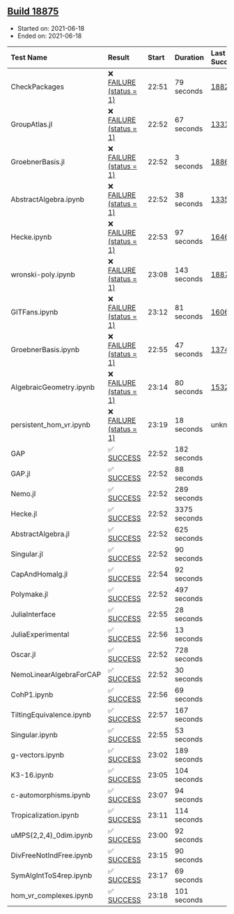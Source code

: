 ## [Build 18875](https://oscarci.mathematik.uni-kl.de/job/oscar/18875/)

* Started on: 2021-06-18
* Ended on: 2021-06-18

| Test Name    | Result | Start | Duration | Last Success | First Failure |
|:-------------|:-------|:------|:---------|:-------------|:--------------|
| CheckPackages | ❌ [FAILURE (status = 1)](https://oscarci.mathematik.uni-kl.de/job/oscar/18875/artifact/logs/build-18875/CheckPackages.log) | 22:51 | 79 seconds | [18822](https://oscarci.mathematik.uni-kl.de/job/oscar/18822/) | [18823](https://oscarci.mathematik.uni-kl.de/job/oscar/18823/) |
| GroupAtlas.jl | ❌ [FAILURE (status = 1)](https://oscarci.mathematik.uni-kl.de/job/oscar/18875/artifact/logs/build-18875/GroupAtlas.jl.log) | 22:52 | 67 seconds | [13311](https://oscarci.mathematik.uni-kl.de/job/oscar/13311/) | [13312](https://oscarci.mathematik.uni-kl.de/job/oscar/13312/) |
| GroebnerBasis.jl | ❌ [FAILURE (status = 1)](https://oscarci.mathematik.uni-kl.de/job/oscar/18875/artifact/logs/build-18875/GroebnerBasis.jl.log) | 22:52 | 3 seconds | [18864](https://oscarci.mathematik.uni-kl.de/job/oscar/18864/) | [18865](https://oscarci.mathematik.uni-kl.de/job/oscar/18865/) |
| AbstractAlgebra.ipynb | ❌ [FAILURE (status = 1)](https://oscarci.mathematik.uni-kl.de/job/oscar/18875/artifact/logs/build-18875/AbstractAlgebra.ipynb.log) | 22:52 | 38 seconds | [13355](https://oscarci.mathematik.uni-kl.de/job/oscar/13355/) | [13356](https://oscarci.mathematik.uni-kl.de/job/oscar/13356/) |
| Hecke.ipynb | ❌ [FAILURE (status = 1)](https://oscarci.mathematik.uni-kl.de/job/oscar/18875/artifact/logs/build-18875/Hecke.ipynb.log) | 22:53 | 97 seconds | [16463](https://oscarci.mathematik.uni-kl.de/job/oscar/16463/) | [16464](https://oscarci.mathematik.uni-kl.de/job/oscar/16464/) |
| wronski-poly.ipynb | ❌ [FAILURE (status = 1)](https://oscarci.mathematik.uni-kl.de/job/oscar/18875/artifact/logs/build-18875/wronski-poly.ipynb.log) | 23:08 | 143 seconds | [18873](https://oscarci.mathematik.uni-kl.de/job/oscar/18873/) | [18874](https://oscarci.mathematik.uni-kl.de/job/oscar/18874/) |
| GITFans.ipynb | ❌ [FAILURE (status = 1)](https://oscarci.mathematik.uni-kl.de/job/oscar/18875/artifact/logs/build-18875/GITFans.ipynb.log) | 23:12 | 81 seconds | [16068](https://oscarci.mathematik.uni-kl.de/job/oscar/16068/) | [16069](https://oscarci.mathematik.uni-kl.de/job/oscar/16069/) |
| GroebnerBasis.ipynb | ❌ [FAILURE (status = 1)](https://oscarci.mathematik.uni-kl.de/job/oscar/18875/artifact/logs/build-18875/GroebnerBasis.ipynb.log) | 22:55 | 47 seconds | [13748](https://oscarci.mathematik.uni-kl.de/job/oscar/13748/) | [13749](https://oscarci.mathematik.uni-kl.de/job/oscar/13749/) |
| AlgebraicGeometry.ipynb | ❌ [FAILURE (status = 1)](https://oscarci.mathematik.uni-kl.de/job/oscar/18875/artifact/logs/build-18875/AlgebraicGeometry.ipynb.log) | 23:14 | 80 seconds | [15322](https://oscarci.mathematik.uni-kl.de/job/oscar/15322/) | [15323](https://oscarci.mathematik.uni-kl.de/job/oscar/15323/) |
| persistent_hom_vr.ipynb | ❌ [FAILURE (status = 1)](https://oscarci.mathematik.uni-kl.de/job/oscar/18875/artifact/logs/build-18875/persistent_hom_vr.ipynb.log) | 23:19 | 18 seconds | unknown | unknown |
| GAP | ✅ [SUCCESS](https://oscarci.mathematik.uni-kl.de/job/oscar/18875/artifact/logs/build-18875/GAP.log) | 22:52 | 182 seconds |  |  |
| GAP.jl | ✅ [SUCCESS](https://oscarci.mathematik.uni-kl.de/job/oscar/18875/artifact/logs/build-18875/GAP.jl.log) | 22:52 | 88 seconds |  |  |
| Nemo.jl | ✅ [SUCCESS](https://oscarci.mathematik.uni-kl.de/job/oscar/18875/artifact/logs/build-18875/Nemo.jl.log) | 22:52 | 289 seconds |  |  |
| Hecke.jl | ✅ [SUCCESS](https://oscarci.mathematik.uni-kl.de/job/oscar/18875/artifact/logs/build-18875/Hecke.jl.log) | 22:52 | 3375 seconds |  |  |
| AbstractAlgebra.jl | ✅ [SUCCESS](https://oscarci.mathematik.uni-kl.de/job/oscar/18875/artifact/logs/build-18875/AbstractAlgebra.jl.log) | 22:52 | 625 seconds |  |  |
| Singular.jl | ✅ [SUCCESS](https://oscarci.mathematik.uni-kl.de/job/oscar/18875/artifact/logs/build-18875/Singular.jl.log) | 22:52 | 90 seconds |  |  |
| CapAndHomalg.jl | ✅ [SUCCESS](https://oscarci.mathematik.uni-kl.de/job/oscar/18875/artifact/logs/build-18875/CapAndHomalg.jl.log) | 22:54 | 92 seconds |  |  |
| Polymake.jl | ✅ [SUCCESS](https://oscarci.mathematik.uni-kl.de/job/oscar/18875/artifact/logs/build-18875/Polymake.jl.log) | 22:52 | 497 seconds |  |  |
| JuliaInterface | ✅ [SUCCESS](https://oscarci.mathematik.uni-kl.de/job/oscar/18875/artifact/logs/build-18875/JuliaInterface.log) | 22:55 | 28 seconds |  |  |
| JuliaExperimental | ✅ [SUCCESS](https://oscarci.mathematik.uni-kl.de/job/oscar/18875/artifact/logs/build-18875/JuliaExperimental.log) | 22:56 | 13 seconds |  |  |
| Oscar.jl | ✅ [SUCCESS](https://oscarci.mathematik.uni-kl.de/job/oscar/18875/artifact/logs/build-18875/Oscar.jl.log) | 22:52 | 728 seconds |  |  |
| NemoLinearAlgebraForCAP | ✅ [SUCCESS](https://oscarci.mathematik.uni-kl.de/job/oscar/18875/artifact/logs/build-18875/NemoLinearAlgebraForCAP.log) | 22:52 | 30 seconds |  |  |
| CohP1.ipynb | ✅ [SUCCESS](https://oscarci.mathematik.uni-kl.de/job/oscar/18875/artifact/logs/build-18875/CohP1.ipynb.log) | 22:56 | 69 seconds |  |  |
| TiltingEquivalence.ipynb | ✅ [SUCCESS](https://oscarci.mathematik.uni-kl.de/job/oscar/18875/artifact/logs/build-18875/TiltingEquivalence.ipynb.log) | 22:57 | 167 seconds |  |  |
| Singular.ipynb | ✅ [SUCCESS](https://oscarci.mathematik.uni-kl.de/job/oscar/18875/artifact/logs/build-18875/Singular.ipynb.log) | 22:55 | 53 seconds |  |  |
| g-vectors.ipynb | ✅ [SUCCESS](https://oscarci.mathematik.uni-kl.de/job/oscar/18875/artifact/logs/build-18875/g-vectors.ipynb.log) | 23:02 | 189 seconds |  |  |
| K3-16.ipynb | ✅ [SUCCESS](https://oscarci.mathematik.uni-kl.de/job/oscar/18875/artifact/logs/build-18875/K3-16.ipynb.log) | 23:05 | 104 seconds |  |  |
| c-automorphisms.ipynb | ✅ [SUCCESS](https://oscarci.mathematik.uni-kl.de/job/oscar/18875/artifact/logs/build-18875/c-automorphisms.ipynb.log) | 23:07 | 94 seconds |  |  |
| Tropicalization.ipynb | ✅ [SUCCESS](https://oscarci.mathematik.uni-kl.de/job/oscar/18875/artifact/logs/build-18875/Tropicalization.ipynb.log) | 23:11 | 114 seconds |  |  |
| uMPS(2,2,4)_0dim.ipynb | ✅ [SUCCESS](https://oscarci.mathematik.uni-kl.de/job/oscar/18875/artifact/logs/build-18875/uMPS-2-2-4-_0dim.ipynb.log) | 23:00 | 92 seconds |  |  |
| DivFreeNotIndFree.ipynb | ✅ [SUCCESS](https://oscarci.mathematik.uni-kl.de/job/oscar/18875/artifact/logs/build-18875/DivFreeNotIndFree.ipynb.log) | 23:15 | 90 seconds |  |  |
| SymAlgIntToS4rep.ipynb | ✅ [SUCCESS](https://oscarci.mathematik.uni-kl.de/job/oscar/18875/artifact/logs/build-18875/SymAlgIntToS4rep.ipynb.log) | 23:17 | 69 seconds |  |  |
| hom_vr_complexes.ipynb | ✅ [SUCCESS](https://oscarci.mathematik.uni-kl.de/job/oscar/18875/artifact/logs/build-18875/hom_vr_complexes.ipynb.log) | 23:18 | 101 seconds |  |  |
